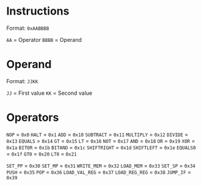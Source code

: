 # Instructions

Format: `0xAABBBB`

`AA` = Operator
`BBBB` = Operand

# Operand

Format: `JJKK`

`JJ` = First value
`KK` = Second value

# Operators

`NOP` = `0x0`
`HALT` = `0x1`
`ADD` = `0x10`
`SUBTRACT` = `0x11`
`MULTIPLY` = `0x12`
`DIVIDE` = `0x13`
`EQUALS` = `0x14`
`GT` = `0x15`
`LT` = `0x16`
`NOT` = `0x17`
`AND` = `0x18`
`OR` = `0x19`
`XOR` = `0x1a`
`BITOR` = `0x1b`
`BITAND` = `0x1c`
`SHIFTRIGHT` = `0x1d`
`SHIFTLEFT` = `0x1e`
`EQUALS0` = `0x1f`
`GT0` = `0x20`
`LT0` = `0x21`

`SET_PP` = `0x30`
`SET_MP` = `0x31`
`WRITE_MEM` = `0x32`
`LOAD_MEM` = `0x33`
`SET_SP` = `0x34`
`PUSH` = `0x35`
`POP` = `0x36`
`LOAD_VAL_REG` = `0x37`
`LOAD_REG_REG` = `0x38`
`JUMP_IF` = `0x39`
